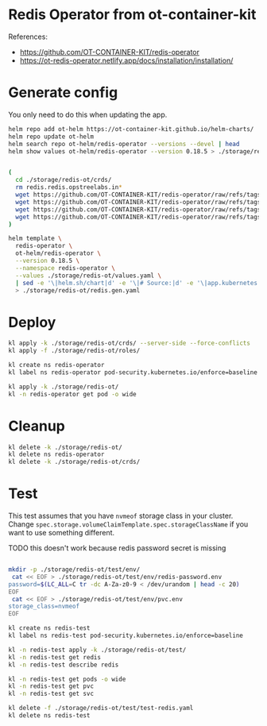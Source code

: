 
# Redis Operator from ot-container-kit

References:
- https://github.com/OT-CONTAINER-KIT/redis-operator
- https://ot-redis-operator.netlify.app/docs/installation/installation/

# Generate config

You only need to do this when updating the app.

```bash
helm repo add ot-helm https://ot-container-kit.github.io/helm-charts/
helm repo update ot-helm
helm search repo ot-helm/redis-operator --versions --devel | head
helm show values ot-helm/redis-operator --version 0.18.5 > ./storage/redis-ot/default-values.yaml
```

```bash

(
  cd ./storage/redis-ot/crds/
  rm redis.redis.opstreelabs.in*
  wget https://github.com/OT-CONTAINER-KIT/redis-operator/raw/refs/tags/v0.18.1/config/crd/bases/redis.redis.opstreelabs.in_redis.yaml
  wget https://github.com/OT-CONTAINER-KIT/redis-operator/raw/refs/tags/v0.18.1/config/crd/bases/redis.redis.opstreelabs.in_redisclusters.yaml
  wget https://github.com/OT-CONTAINER-KIT/redis-operator/raw/refs/tags/v0.18.1/config/crd/bases/redis.redis.opstreelabs.in_redisreplications.yaml
  wget https://github.com/OT-CONTAINER-KIT/redis-operator/raw/refs/tags/v0.18.1/config/crd/bases/redis.redis.opstreelabs.in_redissentinels.yaml
)

helm template \
  redis-operator \
  ot-helm/redis-operator \
  --version 0.18.5 \
  --namespace redis-operator \
  --values ./storage/redis-ot/values.yaml \
  | sed -e '\|helm.sh/chart|d' -e '\|# Source:|d' -e '\|app.kubernetes.io/managed-by|d' -e '\|app.kubernetes.io/instance|d' -e '\|app.kubernetes.io/part-of|d' \
  > ./storage/redis-ot/redis.gen.yaml

```

# Deploy

```bash
kl apply -k ./storage/redis-ot/crds/ --server-side --force-conflicts
kl apply -f ./storage/redis-ot/roles/

kl create ns redis-operator
kl label ns redis-operator pod-security.kubernetes.io/enforce=baseline

kl apply -k ./storage/redis-ot/
kl -n redis-operator get pod -o wide

```

# Cleanup

```bash
kl delete -k ./storage/redis-ot/
kl delete ns redis-operator
kl delete -k ./storage/redis-ot/crds/
```

# Test

This test assumes that you have `nvmeof` storage class in your cluster.
Change `spec.storage.volumeClaimTemplate.spec.storageClassName` if you want to use something different.

TODO this doesn't work because redis password secret is missing

```bash

mkdir -p ./storage/redis-ot/test/env/
 cat << EOF > ./storage/redis-ot/test/env/redis-password.env
password=$(LC_ALL=C tr -dc A-Za-z0-9 < /dev/urandom | head -c 20)
EOF
 cat << EOF > ./storage/redis-ot/test/env/pvc.env
storage_class=nvmeof
EOF

kl create ns redis-test
kl label ns redis-test pod-security.kubernetes.io/enforce=baseline

kl -n redis-test apply -k ./storage/redis-ot/test/
kl -n redis-test get redis
kl -n redis-test describe redis

kl -n redis-test get pods -o wide
kl -n redis-test get pvc
kl -n redis-test get svc

kl delete -f ./storage/redis-ot/test/test-redis.yaml
kl delete ns redis-test
```

